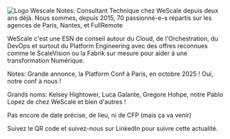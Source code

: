 <!-- .slide: data-background-color="white" -->
<img
    data-src="common/assets/wescale.png"
    alt="Logo Wescale"
/>
Notes: Consultant Technique chez WeScale depuis deux ans déjà.
Nous sommes, depuis 2015, 70 passionné-e-s répartis sur les agences de Paris, Nantes, et FullRemote

WeScale c'est une ESN de conseil autour du Cloud, de l'Orchestration, du DevOps et surtout du Platform Engineering avec des offres reconnues comme le ScaleVision ou la Fabrik sur mesure pour aider à une transformation Numérique.



<!-- .slide: data-background-image="common/assets/platform-conf-wescale-preinscription.png" -->
Notes: Grande annonce, la Platform Conf à Paris, en octobre 2025 !
Oui, notre conf à nous !

Grands noms: Kelsey Hightower, Luca Galante, Gregore Hohpe, notre Pablo Lopez de chez WeScale et bien d'autres !

Pas encore de date précise, de lieu, ni de CFP (mais ça va venir)

Suivez le QR code et suivez-nous sur LinkedIn pour suivre cette actualité.
